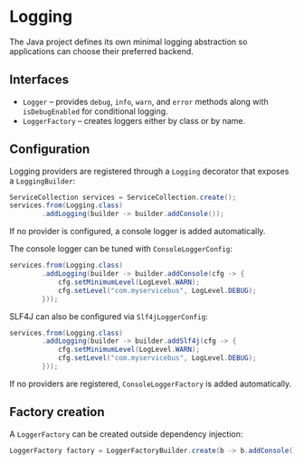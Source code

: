 # Logging

The Java project defines its own minimal logging abstraction so applications can choose their preferred backend.

## Interfaces

- `Logger` – provides `debug`, `info`, `warn`, and `error` methods along with `isDebugEnabled` for conditional logging.
- `LoggerFactory` – creates loggers either by class or by name.

## Configuration

Logging providers are registered through a `Logging` decorator that exposes a `LoggingBuilder`:

```java
ServiceCollection services = ServiceCollection.create();
services.from(Logging.class)
        .addLogging(builder -> builder.addConsole());
```

If no provider is configured, a console logger is added automatically.

The console logger can be tuned with `ConsoleLoggerConfig`:

```java
services.from(Logging.class)
        .addLogging(builder -> builder.addConsole(cfg -> {
            cfg.setMinimumLevel(LogLevel.WARN);
            cfg.setLevel("com.myservicebus", LogLevel.DEBUG);
        }));
```

SLF4J can also be configured via `Slf4jLoggerConfig`:

```java
services.from(Logging.class)
        .addLogging(builder -> builder.addSlf4j(cfg -> {
            cfg.setMinimumLevel(LogLevel.WARN);
            cfg.setLevel("com.myservicebus", LogLevel.DEBUG);
        }));
```

If no providers are registered, `ConsoleLoggerFactory` is added automatically.

## Factory creation

A `LoggerFactory` can be created outside dependency injection:

```java
LoggerFactory factory = LoggerFactoryBuilder.create(b -> b.addConsole());
```
